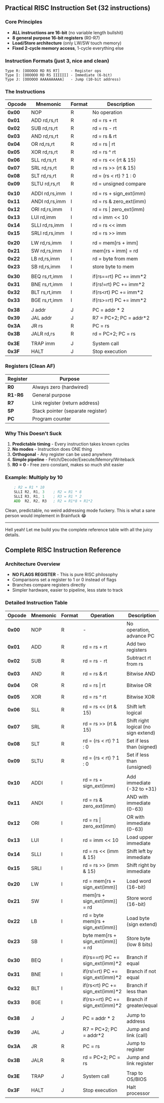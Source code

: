 ## Practical RISC Instruction Set (32 instructions)

### Core Principles
- **ALL instructions are 16-bit** (no variable length bullshit)
- **8 general purpose 16-bit registers** (R0-R7)
- **Load/Store architecture** (only LW/SW touch memory)
- **Fixed 2-cycle memory access**, 1-cycle everything else

### Instruction Formats (just 3, nice and clean)

```
Type R: [OOOOOO RD RS RT]     - Register ops
Type I: [OOOOOO RD RS IIIIII] - Immediate (6-bit)
Type J: [OOOOOO AAAAAAAAAA]   - Jump (10-bit address)
```

### The Instructions

| Opcode | Mnemonic | Format | Description |
|--------|----------|--------|-------------|
| **0x00** | NOP | R | No operation |
| **0x01** | ADD rd,rs,rt | R | rd = rs + rt |
| **0x02** | SUB rd,rs,rt | R | rd = rs - rt |
| **0x03** | AND rd,rs,rt | R | rd = rs & rt |
| **0x04** | OR rd,rs,rt | R | rd = rs \| rt |
| **0x05** | XOR rd,rs,rt | R | rd = rs ^ rt |
| **0x06** | SLL rd,rs,rt | R | rd = rs << (rt & 15) |
| **0x07** | SRL rd,rs,rt | R | rd = rs >> (rt & 15) |
| **0x08** | SLT rd,rs,rt | R | rd = (rs < rt) ? 1 : 0 |
| **0x09** | SLTU rd,rs,rt | R | rd = unsigned compare |
| | | | |
| **0x10** | ADDI rd,rs,imm | I | rd = rs + sign_ext(imm) |
| **0x11** | ANDI rd,rs,imm | I | rd = rs & zero_ext(imm) |
| **0x12** | ORI rd,rs,imm | I | rd = rs \| zero_ext(imm) |
| **0x13** | LUI rd,imm | I | rd = imm << 10 |
| **0x14** | SLLI rd,rs,imm | I | rd = rs << imm |
| **0x15** | SRLI rd,rs,imm | I | rd = rs >> imm |
| | | | |
| **0x20** | LW rd,rs,imm | I | rd = mem[rs + imm] |
| **0x21** | SW rd,rs,imm | I | mem[rs + imm] = rd |
| **0x22** | LB rd,rs,imm | I | rd = byte from mem |
| **0x23** | SB rd,rs,imm | I | store byte to mem |
| | | | |
| **0x30** | BEQ rs,rt,imm | I | if(rs==rt) PC += imm*2 |
| **0x31** | BNE rs,rt,imm | I | if(rs!=rt) PC += imm*2 |
| **0x32** | BLT rs,rt,imm | I | if(rs<rt) PC += imm*2 |
| **0x33** | BGE rs,rt,imm | I | if(rs>=rt) PC += imm*2 |
| | | | |
| **0x38** | J addr | J | PC = addr * 2 |
| **0x39** | JAL addr | J | R7 = PC+2; PC = addr*2 |
| **0x3A** | JR rs | R | PC = rs |
| **0x3B** | JALR rd,rs | R | rd = PC+2; PC = rs |
| | | | |
| **0x3E** | TRAP imm | J | System call |
| **0x3F** | HALT | J | Stop execution |

### Registers (Clean AF)

| Register | Purpose |
|----------|---------|
| **R0** | Always zero (hardwired) |
| **R1-R6** | General purpose |
| **R7** | Link register (return address) |
| **SP** | Stack pointer (separate register) |
| **PC** | Program counter |

### Why This Doesn't Suck

1. **Predictable timing** - Every instruction takes known cycles
2. **No modes** - Instruction does ONE thing
3. **Orthogonal** - Any register can be used anywhere
4. **Simple pipeline** - Fetch/Decode/Execute/Memory/Writeback
5. **R0 = 0** - Free zero constant, makes so much shit easier

### Example: Multiply by 10

```asm
    ; R2 = R1 * 10
    SLLI R2, R1, 3    ; R2 = R1 * 8
    SLLI R3, R1, 1    ; R3 = R1 * 2
    ADD  R2, R2, R3   ; R2 = R1*8 + R1*2
```

Clean, predictable, no weird addressing mode fuckery. This is what a sane person would implement in Brainfuck 😂

------------------

Hell yeah! Let me build you the complete reference table with all the juicy details.

## Complete RISC Instruction Reference

### Architecture Overview
- **NO FLAGS REGISTER** - This is pure RISC philosophy
- Comparisons set a register to 1 or 0 instead of flags
- Branches compare registers directly
- Simpler hardware, easier to pipeline, less state to track

### Detailed Instruction Table

| Opcode | Mnemonic | Format | Operation | Description | Example | Cycles |
|--------|----------|--------|-----------|-------------|---------|--------|
| **0x00** | NOP | R | - | No operation, advance PC | `NOP` | 1 |
| **0x01** | ADD | R | rd = rs + rt | Add two registers | `ADD R3,R1,R2` | 1 |
| **0x02** | SUB | R | rd = rs - rt | Subtract rt from rs | `SUB R3,R1,R2` | 1 |
| **0x03** | AND | R | rd = rs & rt | Bitwise AND | `AND R3,R1,R2` | 1 |
| **0x04** | OR | R | rd = rs \| rt | Bitwise OR | `OR R3,R1,R2` | 1 |
| **0x05** | XOR | R | rd = rs ^ rt | Bitwise XOR | `XOR R3,R1,R2` | 1 |
| **0x06** | SLL | R | rd = rs << (rt & 15) | Shift left logical | `SLL R3,R1,R2` | 1 |
| **0x07** | SRL | R | rd = rs >> (rt & 15) | Shift right logical (no sign extend) | `SRL R3,R1,R2` | 1 |
| **0x08** | SLT | R | rd = (rs < rt) ? 1 : 0 | Set if less than (signed) | `SLT R3,R1,R2` | 1 |
| **0x09** | SLTU | R | rd = (rs < rt) ? 1 : 0 | Set if less than (unsigned) | `SLTU R3,R1,R2` | 1 |
| | | | | | | |
| **0x10** | ADDI | I | rd = rs + sign_ext(imm) | Add immediate (-32 to +31) | `ADDI R2,R1,10` | 1 |
| **0x11** | ANDI | I | rd = rs & zero_ext(imm) | AND with immediate (0-63) | `ANDI R2,R1,0x3F` | 1 |
| **0x12** | ORI | I | rd = rs \| zero_ext(imm) | OR with immediate (0-63) | `ORI R2,R1,0x0F` | 1 |
| **0x13** | LUI | I | rd = imm << 10 | Load upper immediate | `LUI R1,0x3F` | 1 |
| **0x14** | SLLI | I | rd = rs << (imm & 15) | Shift left by immediate | `SLLI R2,R1,4` | 1 |
| **0x15** | SRLI | I | rd = rs >> (imm & 15) | Shift right by immediate | `SRLI R2,R1,4` | 1 |
| | | | | | | |
| **0x20** | LW | I | rd = mem[rs + sign_ext(imm)] | Load word (16-bit) | `LW R2,R1,8` | 2 |
| **0x21** | SW | I | mem[rs + sign_ext(imm)] = rd | Store word (16-bit) | `SW R2,R1,8` | 2 |
| **0x22** | LB | I | rd = byte mem[rs + sign_ext(imm)] | Load byte (sign extend) | `LB R2,R1,0` | 2 |
| **0x23** | SB | I | byte mem[rs + sign_ext(imm)] = rd | Store byte (low 8 bits) | `SB R2,R1,0` | 2 |
| | | | | | | |
| **0x30** | BEQ | I | if(rs==rt) PC += sign_ext(imm)*2 | Branch if equal | `BEQ R1,R2,loop` | 1-2 |
| **0x31** | BNE | I | if(rs!=rt) PC += sign_ext(imm)*2 | Branch if not equal | `BNE R1,R2,skip` | 1-2 |
| **0x32** | BLT | I | if(rs<rt) PC += sign_ext(imm)*2 | Branch if less than | `BLT R1,R2,less` | 1-2 |
| **0x33** | BGE | I | if(rs>=rt) PC += sign_ext(imm)*2 | Branch if greater/equal | `BGE R1,R2,more` | 1-2 |
| | | | | | | |
| **0x38** | J | J | PC = addr * 2 | Jump to address | `J start` | 2 |
| **0x39** | JAL | J | R7 = PC+2; PC = addr*2 | Jump and link (call) | `JAL printf` | 2 |
| **0x3A** | JR | R | PC = rs | Jump to register | `JR R1` | 2 |
| **0x3B** | JALR | R | rd = PC+2; PC = rs | Jump and link register | `JALR R7,R1` | 2 |
| | | | | | | |
| **0x3E** | TRAP | J | System call | Trap to OS/BIOS | `TRAP 0x10` | 3+ |
| **0x3F** | HALT | J | Stop execution | Halt processor | `HALT` | 1 |